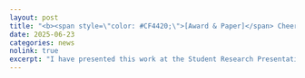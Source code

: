 ```yaml
---
layout: post
title: "<b><span style=\"color: #CF4420;\">[Award & Paper]</span> Cheers! Our paper <i>\"Efficient screening of rare large pit anomalies on polished surfaces using a minimalist sampling scheme\"</i> has been fast-tracked to the SME Journal of Manufacturing Processes and won the NAMRC Outstanding Paper Award in Manufacturing Processes!</b>"
date: 2025-06-23
categories: news
nolink: true
excerpt: "I have presented this work at the Student Research Presentation Competition during SME NAMRC 53."
---
```


